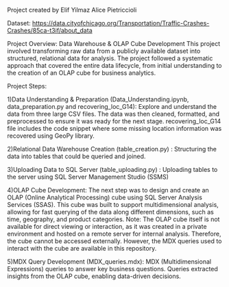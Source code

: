 Project created by 
Elif Yilmaz
Alice Pietriccioli

Dataset: https://data.cityofchicago.org/Transportation/Traffic-Crashes-Crashes/85ca-t3if/about_data

Project Overview: Data Warehouse & OLAP Cube Development
This project involved transforming raw data from a publicly available dataset into structured, relational data for analysis. 
The project followed a systematic approach that covered the entire data lifecycle, from initial understanding to the creation of an OLAP cube for business analytics.

Project Steps:

1)Data Understanding & Preparation (Data_Understanding.ipynb, data_preparation.py and recovering_loc_G14):
Explore and understand the data from three large CSV files. The data was then cleaned, 
formatted, and preprocessed to ensure it was ready for the next stage.
recovering_loc_G14 file includes the code snippet where some missing location information was recovered using GeoPy library.

2)Relational Data Warehouse Creation (table_creation.py) :
Structuring the data into tables that could be queried and joined. 

3)Uploading Data to SQL Server (table_uploading.py) :
Uploading tables to the server using SQL Server Management Studio (SSMS)

4)OLAP Cube Development:
The next step was to design and create an OLAP (Online Analytical Processing) cube using SQL Server Analysis Services (SSAS).
This cube was built to support multidimensional analysis, allowing for fast querying of the data along different dimensions, such as time, geography, and product categories.
Note: The OLAP cube itself is not available for direct viewing or interaction, as it was created in a private environment and hosted on a remote server 
for internal analysis. Therefore, the cube cannot be accessed externally. However, the MDX queries used to interact with the cube are available in this repository.


5)MDX Query Development (MDX_queries.mdx):
MDX (Multidimensional Expressions) queries to answer key business questions. Queries extracted insights from the OLAP cube, enabling data-driven decisions.

